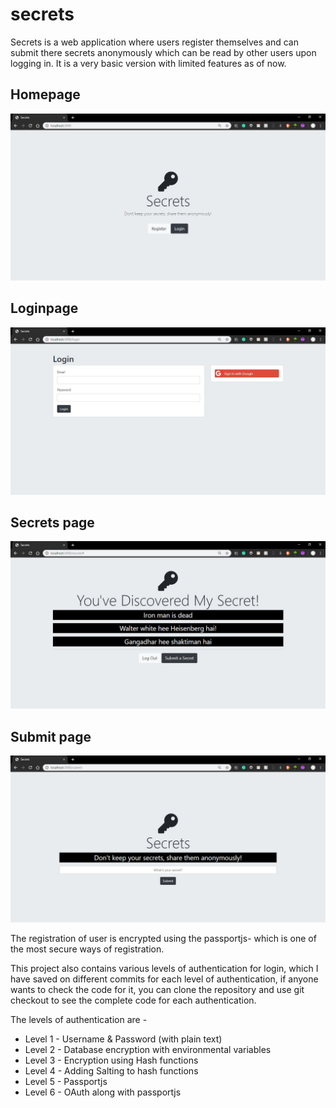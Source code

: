 # secrets

Secrets is a web application where users register themselves and can submit there secrets anonymously which can be read by other users upon logging in. It is a very basic version with limited features as of now.
## Homepage
![Secrets Homepage](/public/images/Secrets_Home.JPG)
## Loginpage
![Secrets Loginpage](/public/images/secrets_login.JPG)
## Secrets page
![Secrets Secretpage](/public/images/secrets_secret.JPG)
## Submit page
![Secrets Submitpage](/public/images/secrets_submit.JPG)

The registration of user is encrypted using the passportjs- which is one of the most secure ways of registration.

This project also contains various levels of authentication for login, which I have saved on different commits for each level of authentication, if anyone wants to check the code for it, you can clone the repository and use git checkout to see the complete code for each authentication.<br>

The levels of authentication are - <br>
- Level 1 - Username & Password (with plain text)
- Level 2 - Database encryption with environmental variables
- Level 3 - Encryption using Hash functions
- Level 4 - Adding Salting to hash functions
- Level 5 - Passportjs
- Level 6 - OAuth along with passportjs
